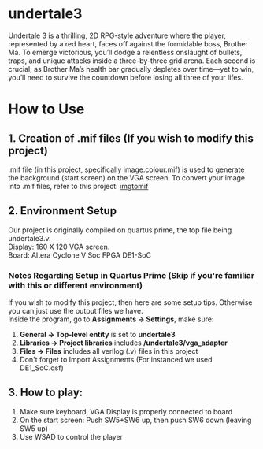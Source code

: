 # undertale3
Undertale 3 is a thrilling, 2D RPG-style adventure where the player, represented by a red heart, faces off against the formidable boss, Brother Ma. To emerge victorious, you’ll dodge a relentless onslaught of bullets, traps, and unique attacks inside a three-by-three grid arena. Each second is crucial, as Brother Ma’s health bar gradually depletes over time—yet to win, you’ll need to survive the countdown before losing all three of your lifes.

# How to Use
## 1. Creation of .mif files (If you wish to modify this project)
.mif file (in this project, specifically image.colour.mif) is used to generate the background (start screen) on the VGA screen. To convert your image into .mif files, refer to this project: [imgtomif](https://github.com/stefanstancu/imgtomif)
## 2. Environment Setup
Our project is originally compiled on quartus prime, the top file being undertale3.v. 
<br>
Display: 160 X 120 VGA screen. 
<br>
Board: Altera Cyclone V Soc FPGA DE1-SoC
### Notes Regarding Setup in Quartus Prime (Skip if you're familiar with this or different environment)
If you wish to modify this project, then here are some setup tips. Otherwise you can just use the output files we have.
<br>
Inside the program, go to __Assignments -> Settings__, make sure: 
1) __General -> Top-level entity__ is set to __undertale3__
2) __Libraries -> Project libraries__ includes __/undertale3/vga_adapter__
3) __Files -> Files__ includes all verilog (.v) files in this project
4) Don't forget to Import Assignments (For instanced we used DE1_SoC.qsf)
## 3. How to play: 
1) Make sure keyboard, VGA Display is properly connected to board
2) On the start screen: Push SW5+SW6 up, then push SW6 down (leaving SW5 up)
3) Use WSAD to control the player
